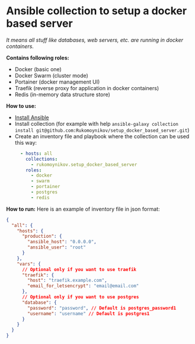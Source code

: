 # Ansible collection to setup a docker based server #
_It means all stuff like databases, web servers, etc. are running in docker containers._

**Contains following roles:**
- Docker (basic one)
- Docker Swarm (cluster mode)
- Portainer (docker management UI)
- Traefik (reverse proxy for application in docker containers)
- Redis (in-memory data structure store)

**How to use:**
- [Install Ansible](https://docs.ansible.com/ansible/latest/installation_guide/intro_installation.html)
- Install collection (for example with help `ansible-galaxy collection install git@github.com:Rukomoynikov/setup_docker_based_server.git`)
- Create an inventory file and playbook where the collection can be used this way:
  ```yaml
    - hosts: all
      collections:
        - rukomoynikov.setup_docker_based_server
      roles:
        - docker
        - swarm
        - portainer
        - postgres
        - redis
  ```

**How to run:**
Here is an example of inventory file in json format:

```json lines
{
  "all": {
    "hosts": {
      "production": {
        "ansible_host": "0.0.0.0",
        "ansible_user": "root"
      }
    },
    "vars": {
      // Optional only if you want to use traefik
      "traefik": {
        "host": "traefik.example.com",
        "email_for_letsencrypt": "email@email.com"
      },
      // Optional only if you want to use postgres
      "database": {
        "password": "password", // Default is postgres_password1
        "username": "username" // Default is postgres1
      }
    }
  }
}
```